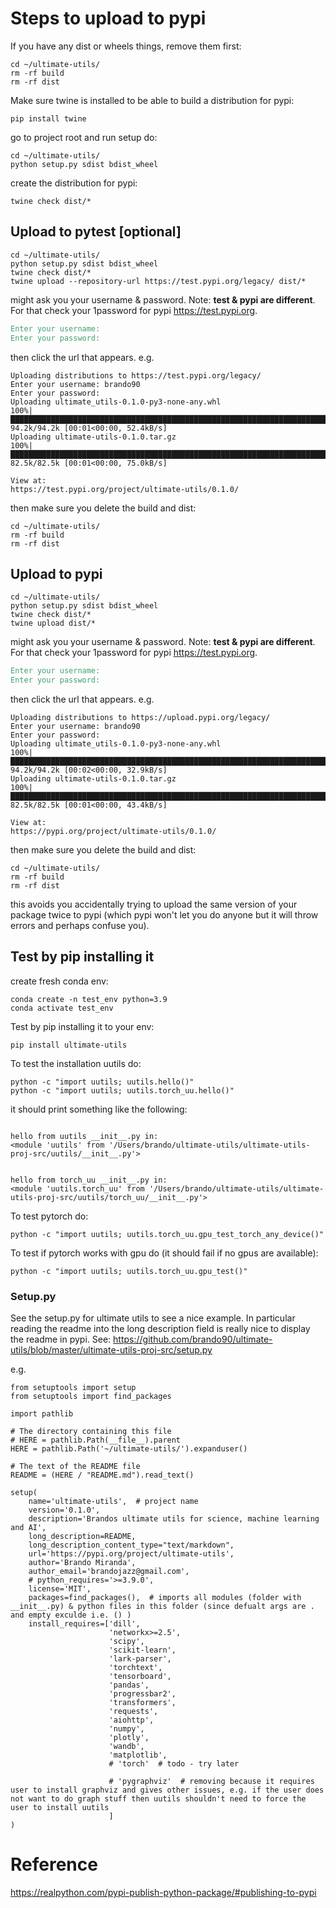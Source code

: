 # Steps to upload to pypi

If you have any dist or wheels things, remove them first:
```
cd ~/ultimate-utils/
rm -rf build
rm -rf dist
```
Make sure twine is installed to be able to build a distribution for pypi:
```angular2html
pip install twine
```
go to project root and run setup do:
```angular2html
cd ~/ultimate-utils/
python setup.py sdist bdist_wheel
```
create the distribution for pypi:
```angular2html
twine check dist/*
```

## Upload to pytest [optional]

```angular2html
cd ~/ultimate-utils/
python setup.py sdist bdist_wheel
twine check dist/*
twine upload --repository-url https://test.pypi.org/legacy/ dist/*
```
might ask you your username & password. 
Note: **test & pypi are different**. 
For that check your 1password for pypi  https://test.pypi.org.
```makefile
Enter your username:
Enter your password:
```
then click the url that appears. e.g.
```angular2html
Uploading distributions to https://test.pypi.org/legacy/
Enter your username: brando90
Enter your password: 
Uploading ultimate_utils-0.1.0-py3-none-any.whl
100%|██████████████████████████████████████████████████████████████████████████████████████████████████████████████████████████████████████████████████████████████████████████████████████████████████████████████████████████████████████████████████████████████████████████████████████████████████████████████████████████████████████████████████████████████████████████████████████| 94.2k/94.2k [00:01<00:00, 52.4kB/s]
Uploading ultimate-utils-0.1.0.tar.gz
100%|██████████████████████████████████████████████████████████████████████████████████████████████████████████████████████████████████████████████████████████████████████████████████████████████████████████████████████████████████████████████████████████████████████████████████████████████████████████████████████████████████████████████████████████████████████████████████████| 82.5k/82.5k [00:01<00:00, 75.0kB/s]

View at:
https://test.pypi.org/project/ultimate-utils/0.1.0/
```
then make sure you delete the build and dist:
```angular2html
cd ~/ultimate-utils/
rm -rf build
rm -rf dist
```

## Upload to pypi

```angular2html
cd ~/ultimate-utils/
python setup.py sdist bdist_wheel
twine check dist/*
twine upload dist/*
```
might ask you your username & password. 
Note: **test & pypi are different**. 
For that check your 1password for pypi  https://test.pypi.org.
```makefile
Enter your username:
Enter your password:
```
then click the url that appears. e.g.
```angular2html
Uploading distributions to https://upload.pypi.org/legacy/
Enter your username: brando90
Enter your password: 
Uploading ultimate_utils-0.1.0-py3-none-any.whl
100%|██████████████████████████████████████████████████████████████████████████████████████████████████████████████████████████████████████████████████████████████████████████████████████████████████████████████████████████████████████████████████████████████████████████████████████████████████████████████████████████████████████████████████████████████████████████████████████| 94.2k/94.2k [00:02<00:00, 32.9kB/s]
Uploading ultimate-utils-0.1.0.tar.gz
100%|██████████████████████████████████████████████████████████████████████████████████████████████████████████████████████████████████████████████████████████████████████████████████████████████████████████████████████████████████████████████████████████████████████████████████████████████████████████████████████████████████████████████████████████████████████████████████████| 82.5k/82.5k [00:01<00:00, 43.4kB/s]

View at:
https://pypi.org/project/ultimate-utils/0.1.0/
```
then make sure you delete the build and dist:
```angular2html
cd ~/ultimate-utils/
rm -rf build
rm -rf dist
```
this avoids you accidentally trying to upload the same version of your package twice to pypi 
(which pypi won't let you do anyone but it will throw errors and perhaps confuse you).

## Test by pip installing it

create fresh conda env:
```angular2html
conda create -n test_env python=3.9
conda activate test_env
```

Test by pip installing it to your env:
```angular2html
pip install ultimate-utils
```

To test the installation uutils do:

```
python -c "import uutils; uutils.hello()"
python -c "import uutils; uutils.torch_uu.hello()"
```

it should print something like the following:

```

hello from uutils __init__.py in:
<module 'uutils' from '/Users/brando/ultimate-utils/ultimate-utils-proj-src/uutils/__init__.py'>


hello from torch_uu __init__.py in:
<module 'uutils.torch_uu' from '/Users/brando/ultimate-utils/ultimate-utils-proj-src/uutils/torch_uu/__init__.py'>

```

To test pytorch do:
```
python -c "import uutils; uutils.torch_uu.gpu_test_torch_any_device()"
```
To test if pytorch works with gpu do (it should fail if no gpus are available):
```
python -c "import uutils; uutils.torch_uu.gpu_test()"
```

### Setup.py

See the setup.py for ultimate utils to see a nice example. 
In particular reading the readme into the long description field is really nice to display the readme in pypi.
See: https://github.com/brando90/ultimate-utils/blob/master/ultimate-utils-proj-src/setup.py

e.g.

```
from setuptools import setup
from setuptools import find_packages

import pathlib

# The directory containing this file
# HERE = pathlib.Path(__file__).parent
HERE = pathlib.Path('~/ultimate-utils/').expanduser()

# The text of the README file
README = (HERE / "README.md").read_text()

setup(
    name='ultimate-utils',  # project name
    version='0.1.0',
    description='Brandos ultimate utils for science, machine learning and AI',
    long_description=README,
    long_description_content_type="text/markdown",
    url='https://pypi.org/project/ultimate-utils',
    author='Brando Miranda',
    author_email='brandojazz@gmail.com',
    # python_requires='>=3.9.0',
    license='MIT',
    packages=find_packages(),  # imports all modules (folder with __init__.py) & python files in this folder (since defualt args are . and empty exculde i.e. () )
    install_requires=['dill',
                      'networkx>=2.5',
                      'scipy',
                      'scikit-learn',
                      'lark-parser',
                      'torchtext',
                      'tensorboard',
                      'pandas',
                      'progressbar2',
                      'transformers',
                      'requests',
                      'aiohttp',
                      'numpy',
                      'plotly',
                      'wandb',
                      'matplotlib',
                      # 'torch'  # todo - try later

                      # 'pygraphviz'  # removing because it requires user to install graphviz and gives other issues, e.g. if the user does not want to do graph stuff then uutils shouldn't need to force the user to install uutils
                      ]
)
```

# Reference

https://realpython.com/pypi-publish-python-package/#publishing-to-pypi
